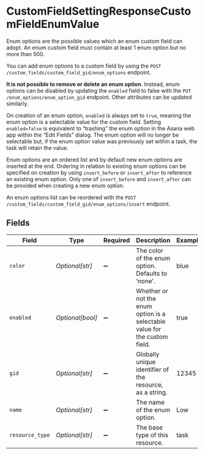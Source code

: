 # CustomFieldSettingResponseCustomFieldEnumValue

Enum options are the possible values which an enum custom field can adopt. An enum custom field must contain at least 1 enum option but no more than 500.

You can add enum options to a custom field by using the `POST /custom_fields/custom_field_gid/enum_options` endpoint.

**It is not possible to remove or delete an enum option**. Instead, enum options can be disabled by updating the `enabled` field to false with the `PUT /enum_options/enum_option_gid` endpoint. Other attributes can be updated similarly.

On creation of an enum option, `enabled` is always set to `true`, meaning the enum option is a selectable value for the custom field. Setting `enabled=false` is equivalent to “trashing” the enum option in the Asana web app within the “Edit Fields” dialog. The enum option will no longer be selectable but, if the enum option value was previously set within a task, the task will retain the value.

Enum options are an ordered list and by default new enum options are inserted at the end. Ordering in relation to existing enum options can be specified on creation by using `insert_before` or `insert_after` to reference an existing enum option. Only one of `insert_before` and `insert_after` can be provided when creating a new enum option.

An enum options list can be reordered with the `POST /custom_fields/custom_field_gid/enum_options/insert` endpoint.


## Fields

| Field                                                                      | Type                                                                       | Required                                                                   | Description                                                                | Example                                                                    |
| -------------------------------------------------------------------------- | -------------------------------------------------------------------------- | -------------------------------------------------------------------------- | -------------------------------------------------------------------------- | -------------------------------------------------------------------------- |
| `color`                                                                    | *Optional[str]*                                                            | :heavy_minus_sign:                                                         | The color of the enum option. Defaults to ‘none’.                          | blue                                                                       |
| `enabled`                                                                  | *Optional[bool]*                                                           | :heavy_minus_sign:                                                         | Whether or not the enum option is a selectable value for the custom field. | true                                                                       |
| `gid`                                                                      | *Optional[str]*                                                            | :heavy_minus_sign:                                                         | Globally unique identifier of the resource, as a string.                   | 12345                                                                      |
| `name`                                                                     | *Optional[str]*                                                            | :heavy_minus_sign:                                                         | The name of the enum option.                                               | Low                                                                        |
| `resource_type`                                                            | *Optional[str]*                                                            | :heavy_minus_sign:                                                         | The base type of this resource.                                            | task                                                                       |